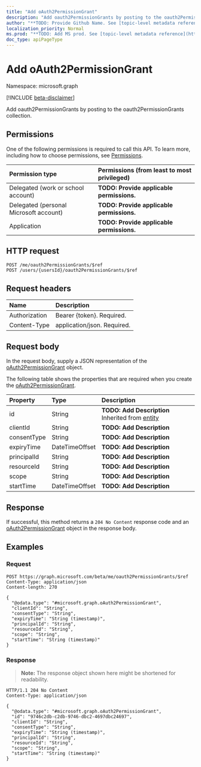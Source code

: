 ```yaml
---
title: "Add oAuth2PermissionGrant"
description: "Add oauth2PermissionGrants by posting to the oauth2PermissionGrants collection."
author: "**TODO: Provide Github Name. See [topic-level metadata reference](https://msgo.azurewebsites.net/add/document/guidelines/metadata.html#topic-level-metadata)**"
localization_priority: Normal
ms.prod: "**TODO: Add MS prod. See [topic-level metadata reference](https://msgo.azurewebsites.net/add/document/guidelines/metadata.html#topic-level-metadata)**"
doc_type: apiPageType
---
```


# Add oAuth2PermissionGrant
Namespace: microsoft.graph

[!INCLUDE [beta-disclaimer](../../includes/beta-disclaimer.md)]

Add oauth2PermissionGrants by posting to the oauth2PermissionGrants collection.

## Permissions
One of the following permissions is required to call this API. To learn more, including how to choose permissions, see [Permissions](/graph/permissions-reference).

|Permission type|Permissions (from least to most privileged)|
|:---|:---|
|Delegated (work or school account)|**TODO: Provide applicable permissions.**|
|Delegated (personal Microsoft account)|**TODO: Provide applicable permissions.**|
|Application|**TODO: Provide applicable permissions.**|

## HTTP request

<!-- {
  "blockType": "ignored"
}
-->
``` http
POST /me/oauth2PermissionGrants/$ref
POST /users/{usersId}/oauth2PermissionGrants/$ref
```

## Request headers
|Name|Description|
|:---|:---|
|Authorization|Bearer {token}. Required.|
|Content-Type|application/json. Required.|

## Request body
In the request body, supply a JSON representation of the [oAuth2PermissionGrant](../resources/oauth2permissiongrant.md) object.

The following table shows the properties that are required when you create the [oAuth2PermissionGrant](../resources/oauth2permissiongrant.md).

|Property|Type|Description|
|:---|:---|:---|
|id|String|**TODO: Add Description** Inherited from [entity](../resources/entity.md)|
|clientId|String|**TODO: Add Description**|
|consentType|String|**TODO: Add Description**|
|expiryTime|DateTimeOffset|**TODO: Add Description**|
|principalId|String|**TODO: Add Description**|
|resourceId|String|**TODO: Add Description**|
|scope|String|**TODO: Add Description**|
|startTime|DateTimeOffset|**TODO: Add Description**|



## Response

If successful, this method returns a `204 No Content` response code and an [oAuth2PermissionGrant](../resources/oauth2permissiongrant.md) object in the response body.

## Examples

### Request
<!-- {
  "blockType": "request",
  "name": "create_oauth2permissiongrant_from_oauth2permissiongrants"
}
-->
``` http
POST https://graph.microsoft.com/beta/me/oauth2PermissionGrants/$ref
Content-Type: application/json
Content-length: 270

{
  "@odata.type": "#microsoft.graph.oAuth2PermissionGrant",
  "clientId": "String",
  "consentType": "String",
  "expiryTime": "String (timestamp)",
  "principalId": "String",
  "resourceId": "String",
  "scope": "String",
  "startTime": "String (timestamp)"
}
```


### Response
>**Note:** The response object shown here might be shortened for readability.
<!-- {
  "blockType": "response",
  "truncated": true,
  "@odata.type": "microsoft.graph.oAuth2PermissionGrant"
}
-->
``` http
HTTP/1.1 204 No Content
Content-Type: application/json

{
  "@odata.type": "#microsoft.graph.oAuth2PermissionGrant",
  "id": "9746c2db-c2db-9746-dbc2-4697dbc24697",
  "clientId": "String",
  "consentType": "String",
  "expiryTime": "String (timestamp)",
  "principalId": "String",
  "resourceId": "String",
  "scope": "String",
  "startTime": "String (timestamp)"
}
```

